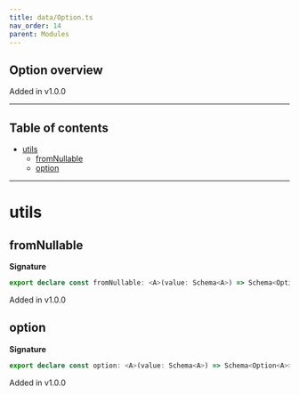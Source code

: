 ```yaml
---
title: data/Option.ts
nav_order: 14
parent: Modules
---
```


## Option overview

Added in v1.0.0

---

<h2 class="text-delta">Table of contents</h2>

- [utils](#utils)
  - [fromNullable](#fromnullable)
  - [option](#option)

---

# utils

## fromNullable

**Signature**

```ts
export declare const fromNullable: <A>(value: Schema<A>) => Schema<Option<A>>
```

Added in v1.0.0

## option

**Signature**

```ts
export declare const option: <A>(value: Schema<A>) => Schema<Option<A>>
```

Added in v1.0.0
